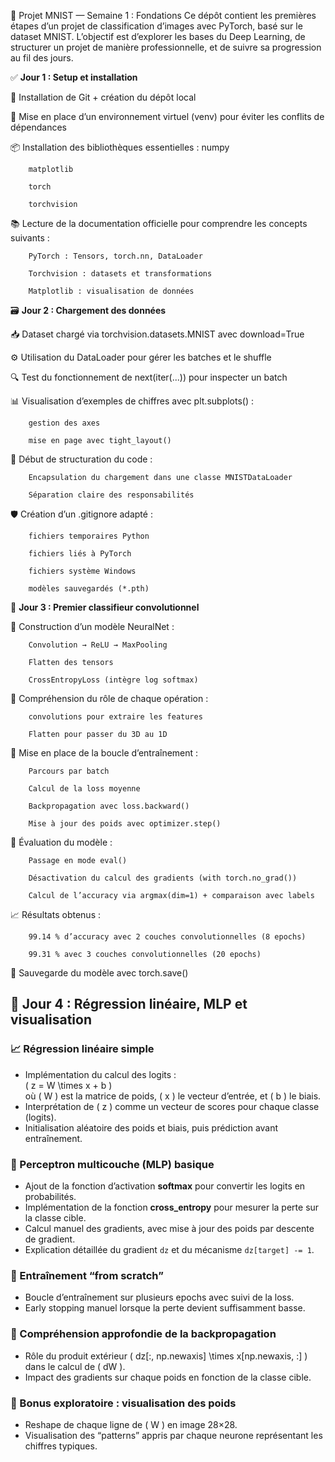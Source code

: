 🧠 Projet MNIST — Semaine 1 : Fondations
Ce dépôt contient les premières étapes d’un projet de classification d’images avec PyTorch, basé sur le dataset MNIST. L’objectif est d’explorer les bases du Deep Learning, de structurer un projet de manière professionnelle, et de suivre sa progression au fil des jours.

✅ **Jour 1 : Setup et installation**
  
  🔧 Installation de Git + création du dépôt local
  
  🐍 Mise en place d’un environnement virtuel (venv) pour éviter les conflits de dépendances 
  
  📦 Installation des bibliothèques essentielles :
        numpy
        
        matplotlib
        
        torch
        
        torchvision
        
  📚 Lecture de la documentation officielle pour comprendre les concepts suivants :
  
        PyTorch : Tensors, torch.nn, DataLoader
        
        Torchvision : datasets et transformations
        
        Matplotlib : visualisation de données
  
🗃️ **Jour 2 : Chargement des données**

  📥 Dataset chargé via torchvision.datasets.MNIST avec download=True
  
  ⚙️ Utilisation du DataLoader pour gérer les batches et le shuffle
  
  🔍 Test du fonctionnement de next(iter(...)) pour inspecter un batch
  
  📊 Visualisation d’exemples de chiffres avec plt.subplots() :
  
        gestion des axes
        
        mise en page avec tight_layout()
        
  🧱 Début de structuration du code :
  
        Encapsulation du chargement dans une classe MNISTDataLoader
        
        Séparation claire des responsabilités

  🛡️ Création d’un .gitignore adapté :
  
        fichiers temporaires Python
        
        fichiers liés à PyTorch
        
        fichiers système Windows
        
        modèles sauvegardés (*.pth)
        
🧠 **Jour 3 : Premier classifieur convolutionnel**

  🧱 Construction d’un modèle NeuralNet :
  
        Convolution → ReLU → MaxPooling
        
        Flatten des tensors
        
        CrossEntropyLoss (intègre log softmax)
        
  📐 Compréhension du rôle de chaque opération :
  
        convolutions pour extraire les features
        
        Flatten pour passer du 3D au 1D
        
  🔁 Mise en place de la boucle d’entraînement :
  
        Parcours par batch
        
        Calcul de la loss moyenne
        
        Backpropagation avec loss.backward()
        
        Mise à jour des poids avec optimizer.step()
        
  🧪 Évaluation du modèle :
  
        Passage en mode eval()
        
        Désactivation du calcul des gradients (with torch.no_grad())
        
        Calcul de l’accuracy via argmax(dim=1) + comparaison avec labels
        
  📈 Résultats obtenus :
  
        99.14 % d’accuracy avec 2 couches convolutionnelles (8 epochs)
        
        99.31 % avec 3 couches convolutionnelles (20 epochs)
        
  💾 Sauvegarde du modèle avec torch.save()
  
## 🧠 Jour 4 : Régression linéaire, MLP et visualisation

### 📈 Régression linéaire simple
- Implémentation du calcul des logits :  
  \( z = W \times x + b \)  
  où \( W \) est la matrice de poids, \( x \) le vecteur d’entrée, et \( b \) le biais.  
- Interprétation de \( z \) comme un vecteur de scores pour chaque classe (logits).  
- Initialisation aléatoire des poids et biais, puis prédiction avant entraînement.

### 🧮 Perceptron multicouche (MLP) basique
- Ajout de la fonction d’activation **softmax** pour convertir les logits en probabilités.  
- Implémentation de la fonction **cross_entropy** pour mesurer la perte sur la classe cible.  
- Calcul manuel des gradients, avec mise à jour des poids par descente de gradient.  
- Explication détaillée du gradient `dz` et du mécanisme `dz[target] -= 1`.

### 🔄 Entraînement “from scratch”
- Boucle d’entraînement sur plusieurs epochs avec suivi de la loss.  
- Early stopping manuel lorsque la perte devient suffisamment basse.

### 🧠 Compréhension approfondie de la backpropagation
- Rôle du produit extérieur \( dz[:, np.newaxis] \times x[np.newaxis, :] \) dans le calcul de \( dW \).  
- Impact des gradients sur chaque poids en fonction de la classe cible.

### 🧷 Bonus exploratoire : visualisation des poids
- Reshape de chaque ligne de \( W \) en image 28×28.  
- Visualisation des “patterns” appris par chaque neurone représentant les chiffres typiques.
